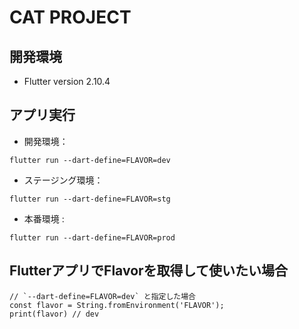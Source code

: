 # CAT PROJECT

## 開発環境
- Flutter version 2.10.4

## アプリ実行


- 開発環境：

```
flutter run --dart-define=FLAVOR=dev
```

- ステージング環境：

```
flutter run --dart-define=FLAVOR=stg
```

- 本番環境 :

```
flutter run --dart-define=FLAVOR=prod
```
## FlutterアプリでFlavorを取得して使いたい場合

```
// `--dart-define=FLAVOR=dev` と指定した場合
const flavor = String.fromEnvironment('FLAVOR');
print(flavor) // dev
```
